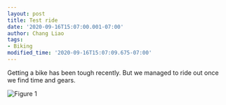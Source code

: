 ```yaml
---
layout: post
title: Test ride
date: '2020-09-16T15:07:00.001-07:00'
author: Chang Liao
tags:
- Biking
modified_time: '2020-09-16T15:07:09.675-07:00'
---
```


Getting a bike has been tough recently. But we managed to ride out once we find time and gears.

![Figure 1](https://changliao.github.com.io/life/blob/main/_figure/bike_ride_2019.png?raw=true)